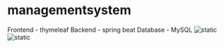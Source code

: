 # managementsystem
Frontend - thymeleaf
Backend - spring beat
Database - MySQL
![static](screen1)
![static](Screen2)
